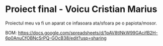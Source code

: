 # Proiect final - Voicu Cristian Marius
Proiectul meu va fi un aparat ce infasoara ata/sfoara pe o papiota/mosor.

BOM:
https://docs.google.com/spreadsheets/d/1pAV8tlNkW99GAcifB2H-6p0AnuCfOBNcSrPQ-GOcB38/edit?usp=sharing
